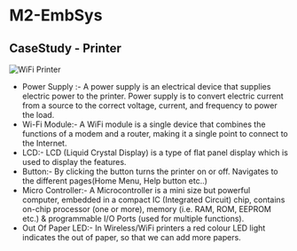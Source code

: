 # M2-EmbSys
## CaseStudy - Printer
![WiFi Printer](https://user-images.githubusercontent.com/98813710/154632648-282c3cb7-bc98-4d99-9911-a888f99de078.png)

* Power Supply :- A power supply is an electrical device that supplies electric power to the printer. Power supply is to convert electric current from a source to the correct voltage, current, and frequency to power the load.
* Wi-Fi Module:- A WiFi module is a single device that combines the functions of a modem and a router, making it a single point to connect to the Internet.
* LCD:- LCD (Liquid Crystal Display) is a type of flat panel display which is used to display the features.
* Button:- By clicking the button turns the printer on or off. Navigates to the different pages(Home Menu, Help button etc..)
* Micro Controller:- A Microcontroller is a mini size but powerful computer, embedded in a compact IC (Integrated Circuit) chip, contains on-chip processor (one or more), memory (i.e. RAM, ROM, EEPROM etc.) & programmable I/O Ports (used for multiple functions).
* Out Of Paper LED:- In Wireless/WiFi printers a red colour LED light indicates the out of paper, so that we can add more papers.
